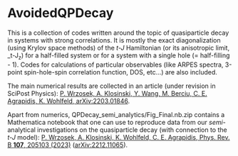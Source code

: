 # AvoidedQPDecay

This is a collection of codes written around the topic of quasiparticle decay in systems with strong correlations. It is mostly the exact diagonalization (using Krylov space methods) of the _t-J_ Hamiltonian (or its anisotropic limit, _t-J<sub>z</sub>) for a half-filled system or for a system with a single hole (= half-filling - 1). Codes for calculations of particular observables (like ARPES spectra, 3-point spin-hole-spin correlation function, DOS, etc...) are also included.

The main numerical results are collected in an article (under revision in SciPost Physics):
[P. Wrzosek, A. Klosinski, Y. Wang, M. Berciu, C. E. Agrapidis, K. Wohlfeld, arXiv:2203.01846](https://arxiv.org/abs/2203.01846).

Apart from numerics, QPDecay_semi_analytics/Fig_Final.nb.zip contains a Mathematica notebook that one can use to reproduce data from our _semi_-analytical investigations on the quasiparticle decay (with connection to the _t-J_ model):
[P. Wrzosek, A. Klosinski, K. Wohlfeld, C. E. Agrapidis, Phys. Rev. B **107**, 205103 (2023)](https://doi.org/10.1103/PhysRevB.107.205103) ([arXiv:2212.11065](https://arxiv.org/abs/2212.11065)).
